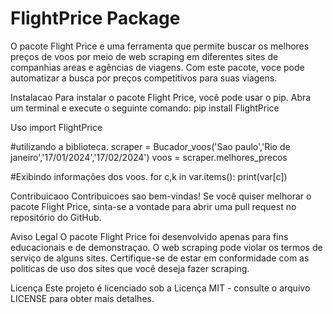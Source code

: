 # FlightPrice Package
O pacote Flight Price e uma ferramenta que permite buscar os melhores preços de voos por meio de web scraping em diferentes sites de companhias areas e agências de viagens. Com este pacote, voce pode automatizar a busca por preços competitivos para suas viagens.

Instalacao
Para instalar o pacote Flight Price, você pode usar o pip. Abra um terminal e execute o seguinte comando: pip install  FlightPrice

Uso
import FlightPrice

#utilizando a biblioteca.
scraper = Bucador_voos('Sao paulo','Rio de janeiro','17/01/2024','17/02/2024')
voos = scraper.melhores_precos

#Exibindo informações dos voos.
for c,k in var.items():
    print(var[c])


Contribuicaoo
Contribuicoes sao bem-vindas! Se você quiser melhorar o pacote Flight Price, sinta-se a vontade para abrir uma pull request no repositório do GitHub.


Aviso Legal
O pacote Flight Price foi desenvolvido apenas para fins educacionais e de demonstraçao. O web scraping pode violar os termos de serviço de alguns sites. Certifique-se de estar em conformidade com as politicas de uso dos sites que você deseja fazer scraping.

Licença
Este projeto é licenciado sob a Licença MIT - consulte o arquivo LICENSE para obter mais detalhes.